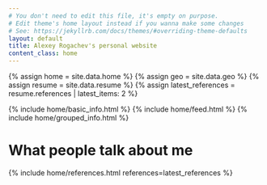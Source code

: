```yaml
---
# You don't need to edit this file, it's empty on purpose.
# Edit theme's home layout instead if you wanna make some changes
# See: https://jekyllrb.com/docs/themes/#overriding-theme-defaults
layout: default
title: Alexey Rogachev's personal website
content_class: home
---
```


{% assign home = site.data.home %}
{% assign geo = site.data.geo %}
{% assign resume = site.data.resume %}
{% assign latest_references = resume.references | latest_items: 2 %}

{% include home/basic_info.html %}
{% include home/feed.html %}
{% include home/grouped_info.html %}

# What people talk about me
{% include home/references.html references=latest_references %}
